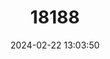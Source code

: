 ---
title: "18188"
category: "Procambarus acherontis"
draft: false
date: 2024-02-22 13:03:50
languages:
  English: ["Orlando Cave Crayfish"]
---
